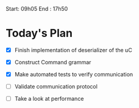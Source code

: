 Start: 09h05
End :  17h50

# Today's Plan

- [x] Finish implementation of deserializer of the uC 
- [x] Construct Command grammar
- [x] Make automated tests to verify communication
- [ ] Validate communication protocol
- [ ] Take a look at performance

